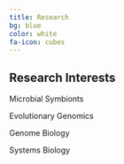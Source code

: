 ```yaml
---
title: Research
bg: blue
color: white
fa-icon: cubes
---
```


## **Research** **Interests**


<p><i class="fa fa-check-square" aria-hidden="true"></i> Microbial Symbionts </p>

<p><i class="fa fa-check-square" aria-hidden="true"></i> Evolutionary Genomics </p>

<p><i class="fa fa-check-square" aria-hidden="true"></i> Genome Biology </p>

<p><i class="fa fa-check-square" aria-hidden="true"></i> Systems Biology </p>
